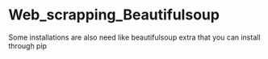 # Web_scrapping_Beautifulsoup
Some installations are also need like beautifulsoup extra that you can install through pip 
